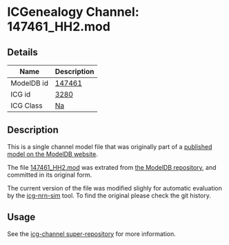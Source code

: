 # ICGenealogy Channel: 147461\_HH2.mod

## Details

Name | Description
---- | -----------
ModelDB id | [147461](http://senselab.med.yale.edu/ModelDB/ShowModel.cshtml?model=147461)
ICG id | [3280](http://icg.neurotheory.ox.ac.uk/channels/2/3280)
ICG Class | [Na](http://icg.neurotheory.ox.ac.uk/channels/2)

## Description

This is a single channel model file that was originally part of a [published model on the ModelDB website](http://senselab.med.yale.edu/mModelDB/ShowModel.cshtml?model=147461).


The file [147461\_HH2.mod](147461_HH2.mod) was extrated from [the ModelDB repository](http://senselab.med.yale.edu/ModelDB/ShowModel.cshtml?model=147461), and committed in its original form.

The current version of the file was modified slighly for automatic evaluation by the [icg-nrn-sim](https://github.com/icgenealogy/icg-nrn-sim) tool. To find the original please check the git history.


## Usage

See the [icg-channel super-repository](https://github.com/icgenealogy/icg-channels) for more information.